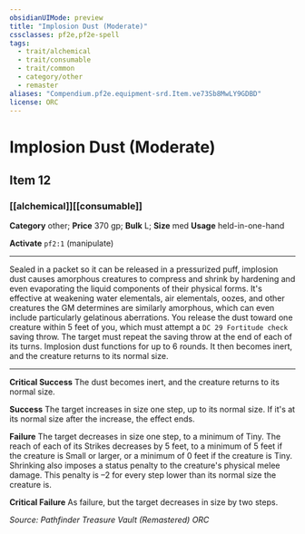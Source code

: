 ```yaml
---
obsidianUIMode: preview
title: "Implosion Dust (Moderate)"
cssclasses: pf2e,pf2e-spell
tags:
  - trait/alchemical
  - trait/consumable
  - trait/common
  - category/other
  - remaster
aliases: "Compendium.pf2e.equipment-srd.Item.ve73Sb8MwLY9GDBD"
license: ORC
---
```

# Implosion Dust (Moderate)
## Item 12
### [[alchemical]][[consumable]]

**Category** other; 
**Price** 370 gp; 
**Bulk** L; **Size** med
**Usage** held-in-one-hand

**Activate** `pf2:1` (manipulate)

* * *

Sealed in a packet so it can be released in a pressurized puff, implosion dust causes amorphous creatures to compress and shrink by hardening and even evaporating the liquid components of their physical forms. It's effective at weakening water elementals, air elementals, oozes, and other creatures the GM determines are similarly amorphous, which can even include particularly gelatinous aberrations. You release the dust toward one creature within 5 feet of you, which must attempt a `DC 29 Fortitude check` saving throw. The target must repeat the saving throw at the end of each of its turns. Implosion dust functions for up to 6 rounds. It then becomes inert, and the creature returns to its normal size.

* * *

**Critical Success** The dust becomes inert, and the creature returns to its normal size.

**Success** The target increases in size one step, up to its normal size. If it's at its normal size after the increase, the effect ends.

**Failure** The target decreases in size one step, to a minimum of Tiny. The reach of each of its Strikes decreases by 5 feet, to a minimum of 5 feet if the creature is Small or larger, or a minimum of 0 feet if the creature is Tiny. Shrinking also imposes a status penalty to the creature's physical melee damage. This penalty is –2 for every step lower than its normal size the creature is.

**Critical Failure** As failure, but the target decreases in size by two steps.

*Source: Pathfinder Treasure Vault (Remastered)*
*ORC*